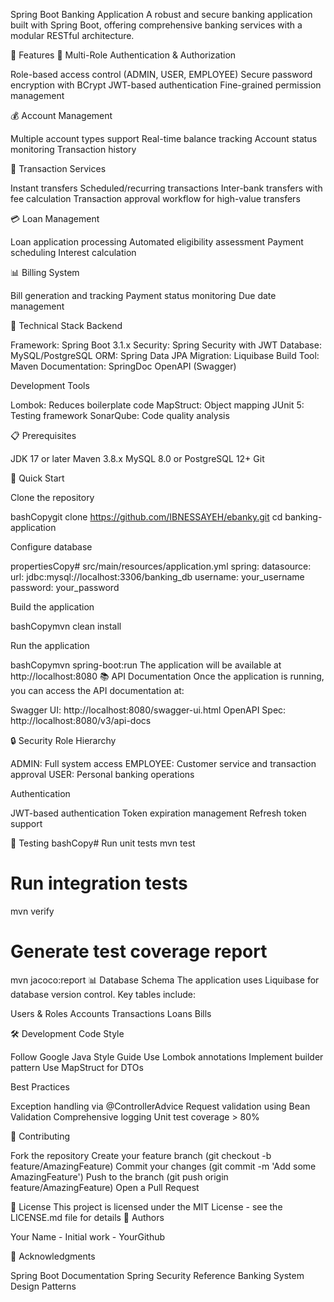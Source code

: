 Spring Boot Banking Application
A robust and secure banking application built with Spring Boot, offering comprehensive banking services with a modular RESTful architecture.

🌟 Features
👥 Multi-Role Authentication & Authorization

Role-based access control (ADMIN, USER, EMPLOYEE)
Secure password encryption with BCrypt
JWT-based authentication
Fine-grained permission management

💰 Account Management

Multiple account types support
Real-time balance tracking
Account status monitoring
Transaction history

💸 Transaction Services

Instant transfers
Scheduled/recurring transactions
Inter-bank transfers with fee calculation
Transaction approval workflow for high-value transfers

💳 Loan Management

Loan application processing
Automated eligibility assessment
Payment scheduling
Interest calculation

📊 Billing System

Bill generation and tracking
Payment status monitoring
Due date management

🔧 Technical Stack
Backend

Framework: Spring Boot 3.1.x
Security: Spring Security with JWT
Database: MySQL/PostgreSQL
ORM: Spring Data JPA
Migration: Liquibase
Build Tool: Maven
Documentation: SpringDoc OpenAPI (Swagger)

Development Tools

Lombok: Reduces boilerplate code
MapStruct: Object mapping
JUnit 5: Testing framework
SonarQube: Code quality analysis

📋 Prerequisites

JDK 17 or later
Maven 3.8.x
MySQL 8.0 or PostgreSQL 12+
Git

🚀 Quick Start

Clone the repository

bashCopygit clone https://github.com/IBNESSAYEH/ebanky.git
cd banking-application

Configure database

propertiesCopy# src/main/resources/application.yml
spring:
datasource:
url: jdbc:mysql://localhost:3306/banking_db
username: your_username
password: your_password

Build the application

bashCopymvn clean install

Run the application

bashCopymvn spring-boot:run
The application will be available at http://localhost:8080
📚 API Documentation
Once the application is running, you can access the API documentation at:

Swagger UI: http://localhost:8080/swagger-ui.html
OpenAPI Spec: http://localhost:8080/v3/api-docs

🔒 Security
Role Hierarchy

ADMIN: Full system access
EMPLOYEE: Customer service and transaction approval
USER: Personal banking operations

Authentication

JWT-based authentication
Token expiration management
Refresh token support

🧪 Testing
bashCopy# Run unit tests
mvn test

# Run integration tests
mvn verify

# Generate test coverage report
mvn jacoco:report
📊 Database Schema
The application uses Liquibase for database version control. Key tables include:

Users & Roles
Accounts
Transactions
Loans
Bills

🛠️ Development
Code Style

Follow Google Java Style Guide
Use Lombok annotations
Implement builder pattern
Use MapStruct for DTOs

Best Practices

Exception handling via @ControllerAdvice
Request validation using Bean Validation
Comprehensive logging
Unit test coverage > 80%

🤝 Contributing

Fork the repository
Create your feature branch (git checkout -b feature/AmazingFeature)
Commit your changes (git commit -m 'Add some AmazingFeature')
Push to the branch (git push origin feature/AmazingFeature)
Open a Pull Request

📝 License
This project is licensed under the MIT License - see the LICENSE.md file for details
👥 Authors

Your Name - Initial work - YourGithub

🙏 Acknowledgments

Spring Boot Documentation
Spring Security Reference
Banking System Design Patterns